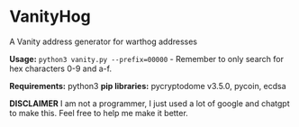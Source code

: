 # VanityHog
A Vanity address generator for warthog addresses


**Usage:**
`python3 vanity.py --prefix=00000` - Remember to only search for hex characters 0-9 and a-f.

**Requirements:** python3
**pip libraries:** pycryptodome v3.5.0, pycoin, ecdsa

**DISCLAIMER**
I am not a programmer, I just used a lot of google and chatgpt to make this. Feel free to help me make it better.
